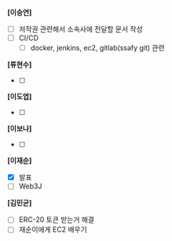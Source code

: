 **[이승연]**

- [ ]  저작권 관련해서 소속사에 전달할 문서 작성
- [ ]  CI/CD
    - [ ]  docker, jenkins, ec2, gitlab(ssafy git) 관련

**[류현수]**

- [ ] 

**[이도엽]**

- [ ] 

**[이보나]**

- [ ] 

**[이재순]**

- [x]  발표
- [ ]  Web3J

**[김민균]**

- [ ]  ERC-20 토큰 받는거 해결
- [ ]  재순이에게 EC2 배우기